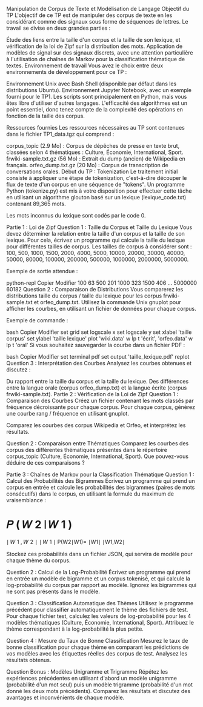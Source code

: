 Manipulation de Corpus de Texte et Modélisation de Langage
Objectif du TP
L'objectif de ce TP est de manipuler des corpus de texte en les considérant comme des signaux sous forme de séquences de lettres. Le travail se divise en deux grandes parties :

Étude des liens entre la taille d'un corpus et la taille de son lexique, et vérification de la loi de Zipf sur la distribution des mots.
Application de modèles de signal sur des signaux discrets, avec une attention particulière à l'utilisation de chaînes de Markov pour la classification thématique de textes.
Environnement de travail
Vous avez le choix entre deux environnements de développement pour ce TP :

Environnement Unix avec Bash Shell (disponible par défaut dans les distributions Ubuntu).
Environnement Jupyter Notebook, avec un exemple fourni pour le TP1.
Les scripts sont principalement en Python, mais vous êtes libre d'utiliser d'autres langages. L'efficacité des algorithmes est un point essentiel, donc tenez compte de la complexité des opérations en fonction de la taille des corpus.

Ressources fournies
Les ressources nécessaires au TP sont contenues dans le fichier TP1_data.tgz qui comprend :

corpus_topic (2.9 Mo) : Corpus de dépêches de presse en texte brut, classées selon 4 thématiques : Culture, Économie, International, Sport.
frwiki-sample.txt.gz (56 Mo) : Extrait du dump (ancien) de Wikipedia en français.
orfeo_dump.txt.gz (20 Mo) : Corpus de transcription de conversations orales.
Début du TP : Tokenization
Le traitement initial consiste à appliquer une étape de tokenization, c'est-à-dire découper le flux de texte d'un corpus en une séquence de "tokens". Un programme Python (tokenize.py) est mis à votre disposition pour effectuer cette tâche en utilisant un algorithme glouton basé sur un lexique (lexique_code.txt) contenant 89,365 mots.

Les mots inconnus du lexique sont codés par le code 0.

Partie 1 : Loi de Zipf
Question 1 : Taille du Corpus et Taille du Lexique
Vous devez déterminer la relation entre la taille d'un corpus et la taille de son lexique. Pour cela, écrivez un programme qui calcule la taille du lexique pour différentes tailles de corpus. Les tailles de corpus à considérer sont : 100, 500, 1000, 1500, 2000, 4000, 5000, 10000, 20000, 30000, 40000, 50000, 80000, 100000, 200000, 500000, 1000000, 2000000, 5000000.

Exemple de sortie attendue :

python-repl
Copier
Modifier
100 63
500 201
1000 323
1500 406
...
5000000 60182
Question 2 : Comparaison de Distributions
Vous comparerez les distributions taille du corpus / taille du lexique pour les corpus frwiki-sample.txt et orfeo_dump.txt. Utilisez la commande Unix gnuplot pour afficher les courbes, en utilisant un fichier de données pour chaque corpus.

Exemple de commande :

bash
Copier
Modifier
set grid
set logscale x
set logscale y
set xlabel 'taille corpus'
set ylabel 'taille lexique'
plot 'wiki.data' w lp t 'écrit', 'orfeo.data' w lp t 'oral'
Si vous souhaitez sauvegarder la courbe dans un fichier PDF :

bash
Copier
Modifier
set terminal pdf
set output 'taille_lexique.pdf'
replot
Question 3 : Interprétation des Courbes
Analysez les courbes obtenues et discutez :

Du rapport entre la taille du corpus et la taille du lexique.
Des différences entre la langue orale (corpus orfeo_dump.txt) et la langue écrite (corpus frwiki-sample.txt).
Partie 2 : Vérification de la Loi de Zipf
Question 1 : Comparaison des Courbes
Créez un fichier contenant les mots classés par fréquence décroissante pour chaque corpus. Pour chaque corpus, générez une courbe rang / fréquence en utilisant gnuplot.

Comparez les courbes des corpus Wikipedia et Orfeo, et interprétez les résultats.

Question 2 : Comparaison entre Thématiques
Comparez les courbes des corpus des différentes thématiques présentes dans le répertoire corpus_topic (Culture, Économie, International, Sport). Que pouvez-vous déduire de ces comparaisons ?

Partie 3 : Chaînes de Markov pour la Classification Thématique
Question 1 : Calcul des Probabilités des Bigrammes
Écrivez un programme qui prend un corpus en entrée et calcule les probabilités des bigrammes (paires de mots consécutifs) dans le corpus, en utilisant la formule du maximum de vraisemblance :

𝑃
(
𝑊
2
∣
𝑊
1
)
=
∣
𝑊
1
,
𝑊
2
∣
∣
𝑊
1
∣
P(W2∣W1)= 
∣W1∣
∣W1,W2∣
​
 

Stockez ces probabilités dans un fichier JSON, qui servira de modèle pour chaque thème du corpus.

Question 2 : Calcul de la Log-Probabilité
Écrivez un programme qui prend en entrée un modèle de bigramme et un corpus tokenisé, et qui calcule la log-probabilité du corpus par rapport au modèle. Ignorez les bigrammes qui ne sont pas présents dans le modèle.

Question 3 : Classification Automatique des Thèmes
Utilisez le programme précédent pour classifier automatiquement le thème des fichiers de test. Pour chaque fichier test, calculez les valeurs de log-probabilité pour les 4 modèles thématiques (Culture, Économie, International, Sport). Attribuez le thème correspondant à la log-probabilité la plus petite.

Question 4 : Mesure du Taux de Bonne Classification
Mesurez le taux de bonne classification pour chaque thème en comparant les prédictions de vos modèles avec les étiquettes réelles des corpus de test. Analysez les résultats obtenus.

Question Bonus : Modèles Unigramme et Trigramme
Répétez les expériences précédentes en utilisant d'abord un modèle unigramme (probabilité d'un mot seul) puis un modèle trigramme (probabilité d'un mot donné les deux mots précédents). Comparez les résultats et discutez des avantages et inconvénients de chaque modèle.
